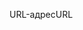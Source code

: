 <span data-ttu-id="f58d7-101">URL-адрес</span><span class="sxs-lookup"><span data-stu-id="f58d7-101">URL</span></span>
